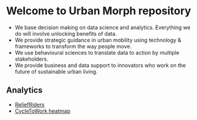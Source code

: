 # Welcome to Urban Morph repository

* We base decision making on data science and analytics. Everything we do will involve unlocking benefits of data.
* We provide strategic guidance in urban mobility using technology & frameworks to transform the way people move.
* We use behavioural sciences to translate data to action by multiple stakeholders.
* We provide business and data support to innovators who work on the future of sustainable urban living.

## Analytics
* [ReliefRiders](github.com/ReliefRIders/Index.html)
* [CycleToWork heatmap](github.com/CycleToWork/c2w_heatmap.html)
